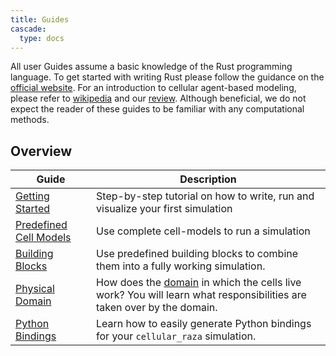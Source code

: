 ```yaml
---
title: Guides
cascade:
  type: docs
---
```


All user Guides assume a basic knowledge of the Rust programming language.
To get started with writing Rust please follow the guidance on the [official website](https://www.rust-lang.org).
For an introduction to cellular agent-based modeling, please refer to [wikipedia](https://en.wikipedia.org/wiki/Cell-based_models) and our [review](https://doi.org/10.3389/fphy.2022.968409).
Although beneficial, we do not expect the reader of these guides to be familiar with any computational methods.

## Overview
| Guide | Description |
| --- | --- |
| [Getting Started](getting-started) | Step-by-step tutorial on how to write, run and visualize your first simulation |
| [Predefined Cell Models](predefined-cell-models) | Use complete cell-models to run a simulation |
| [Building Blocks](building-blocks) | Use predefined building blocks to combine them into a fully working simulation. |
| [Physical Domain](physical-domain) | How does the [domain](/internals/concepts/domain) in which the cells live work? You will learn what responsibilities are taken over by the domain. |
| [Python Bindings](python-bindings) | Learn how to easily generate Python bindings for your `cellular_raza` simulation. |
